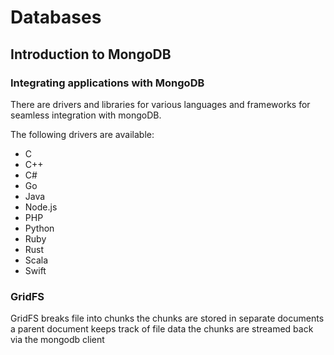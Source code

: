 # Databases

## Introduction to MongoDB

### Integrating applications with MongoDB

There are drivers and libraries for various languages and frameworks for seamless integration with mongoDB. 

The following drivers are available:
* C
* C++
* C#
* Go
* Java
* Node.js
* PHP
* Python
* Ruby
* Rust
* Scala
* Swift

### GridFS
GridFS breaks file into chunks
the chunks are stored in separate documents
a parent document keeps track of file data
the chunks are streamed back via the mongodb client
